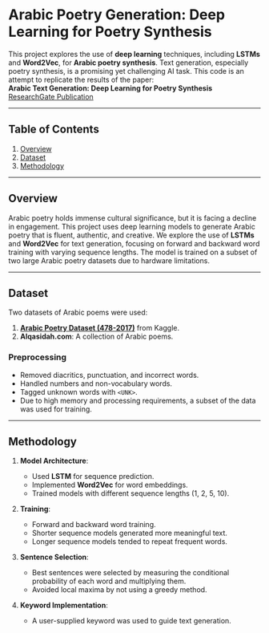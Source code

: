 # Arabic Poetry Generation: Deep Learning for Poetry Synthesis

This project explores the use of **deep learning** techniques, including **LSTMs** and **Word2Vec**, for **Arabic poetry synthesis**. Text generation, especially poetry synthesis, is a promising yet challenging AI task. This code is an attempt to replicate the results of the paper:  
**Arabic Text Generation: Deep Learning for Poetry Synthesis**  
[ResearchGate Publication](https://www.researchgate.net/publication/349802531_Arabic_Text_Generation_Deep_Learning_for_Poetry_Synthesis)

---

## Table of Contents
1. [Overview](#overview)
2. [Dataset](#dataset)
3. [Methodology](#methodology)

---

## Overview
Arabic poetry holds immense cultural significance, but it is facing a decline in engagement. This project uses deep learning models to generate Arabic poetry that is fluent, authentic, and creative. We explore the use of **LSTMs** and **Word2Vec** for text generation, focusing on forward and backward word training with varying sequence lengths. The model is trained on a subset of two large Arabic poetry datasets due to hardware limitations.

---

## Dataset
Two datasets of Arabic poems were used:
1. **[Arabic Poetry Dataset (478-2017)](https://www.kaggle.com/datasets/fahd09/arabic-poetry-dataset-478-2017)** from Kaggle.
2. **Alqasidah.com**: A collection of Arabic poems.

### Preprocessing
- Removed diacritics, punctuation, and incorrect words.
- Handled numbers and non-vocabulary words.
- Tagged unknown words with `<UNK>`.
- Due to high memory and processing requirements, a subset of the data was used for training.

---

## Methodology
1. **Model Architecture**:
   - Used **LSTM** for sequence prediction.
   - Implemented **Word2Vec** for word embeddings.
   - Trained models with different sequence lengths (1, 2, 5, 10).

2. **Training**:
   - Forward and backward word training.
   - Shorter sequence models generated more meaningful text.
   - Longer sequence models tended to repeat frequent words.

3. **Sentence Selection**:
   - Best sentences were selected by measuring the conditional probability of each word and multiplying them.
   - Avoided local maxima by not using a greedy method.

4. **Keyword Implementation**:
   - A user-supplied keyword was used to guide text generation.

